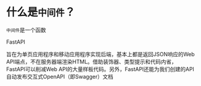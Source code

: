 # 什么是`中间件`？

 `中间件`是一个函数







FastAPI

旨在为单页应用程序和移动应用程序实现后端，基本上都是返回JSON响应的Web API端点，不在服务器端渲染HTML。借助装饰器、类型提示和代码内省，FastAPI可以削减Web API的大量样板代码。另外，FastAPI还能为我们创建的API自动发布交互式OpenAPI（即Swagger）文档